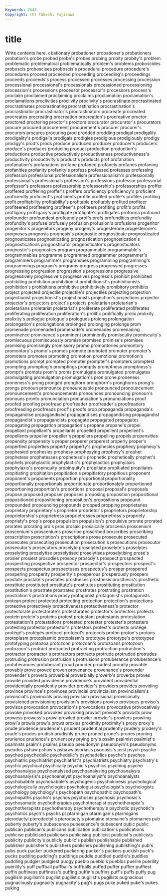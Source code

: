 ```yaml
---
Keywords: 7643 
Copyright: (C) Takeshi Fujisawa
---
```


# title

Write contents here.
obationary probationer probationer's probationers probation's probe probed probe's probes
probing probity probity's problem problematic problematical problematically problem's problems proboscides
proboscis proboscises proboscis's procedural procedure procedure's procedures proceed proceeded proceeding
proceeding's proceedings proceeds proceeds's process processed processes processing procession processional
processional's processionals processioned processioning procession's processions processor processor's processors process's
proclaim proclaimed proclaiming proclaims proclamation proclamation's proclamations proclivities proclivity proclivity's
procrastinate procrastinated procrastinates procrastinating procrastination procrastination's procrastinator procrastinator's procrastinators procreate
procreated procreates procreating procreation procreation's procreative proctor proctored proctoring proctor's
proctors procurator procurator's procurators procure procured procurement procurement's procurer procurer's
procurers procures procuring prod prodded prodding prodigal prodigality prodigality's prodigal's
prodigals prodigies prodigious prodigiously prodigy prodigy's prod's prods produce produced
producer producer's producers produce's produces producing product production production's productions
productive productively productiveness productiveness's productivity productivity's product's products prof profanation
profanation's profanations profane profaned profanely profanes profaning profanities profanity profanity's
profess professed professes professing profession professional professionalism professionalism's professionally professional's
professionals profession's professions professor professorial professor's professors professorship professorship's professorships
proffer proffered proffering proffer's proffers proficiency proficiency's proficient proficiently proficient's
proficients profile profiled profile's profiles profiling profit profitability profitability's profitable
profitably profited profiteer profiteered profiteering profiteer's profiteers profiting profit's profits
profligacy profligacy's profligate profligate's profligates proforma profound profounder profoundest profoundly
prof's profs profundities profundity profundity's profuse profusely profusion profusion's profusions
progenitor progenitor's progenitors progeny progeny's progesterone progesterone's prognoses prognosis prognosis's
prognostic prognosticate prognosticated prognosticates prognosticating prognostication prognostication's prognostications prognosticator prognosticator's
prognosticators prognostic's prognostics program programmable programmable's programmables programme programmed programmer
programmer's programmers programme's programmes programming programming's programmings program's programs progress
progressed progresses progressing progression progression's progressions progressive progressively progressive's progressives
progress's prohibit prohibited prohibiting prohibition prohibitionist prohibitionist's prohibitionists prohibition's prohibitions
prohibitive prohibitively prohibitory prohibits project projected projectile projectile's projectiles projecting
projection projectionist projectionist's projectionists projection's projections projector projector's projectors project's
projects proletarian proletarian's proletarians proletariat proletariat's proliferate proliferated proliferates proliferating
proliferation proliferation's prolific prolifically prolix prolixity prolixity's prologue prologue's prologues
prolong prolongation prolongation's prolongations prolonged prolonging prolongs prom promenade promenaded
promenade's promenades promenading prominence prominence's prominent prominently promiscuity promiscuity's promiscuous
promiscuously promise promised promise's promises promising promisingly promissory promo promontories
promontory promontory's promo's promos promote promoted promoter promoter's promoters promotes
promoting promotion promotional promotion's promotions prompt prompted prompter prompter's prompters
promptest prompting prompting's promptings promptly promptness promptness's prompt's prompts prom's
proms promulgate promulgated promulgates promulgating promulgation promulgation's pron prone proneness
proneness's prong pronged pronghorn pronghorn's pronghorns prong's prongs pronoun pronounce
pronounceable pronounced pronouncement pronouncement's pronouncements pronounces pronouncing pronoun's pronouns pronto
pronunciation pronunciation's pronunciations proof proofed proofing proofread proofreader proofreader's proofreaders
proofreading proofreads proof's proofs prop propaganda propaganda's propagandise propagandised propagandises
propagandising propagandist propagandist's propagandists propagate propagated propagates propagating propagation propagation's
propane propane's propel propellant propellant's propellants propelled propellent propellent's propellents
propeller propeller's propellers propelling propels propensities propensity propensity's proper properer
properest properly proper's propertied properties property property's prophecies prophecy prophecy's
prophesied prophesies prophesy prophesying prophesy's prophet prophetess prophetesses prophetess's prophetic
prophetically prophet's prophets prophylactic prophylactic's prophylactics prophylaxis prophylaxis's propinquity propinquity's
propitiate propitiated propitiates propitiating propitiation propitiation's propitiatory propitious proponent proponent's
proponents proportion proportional proportionality proportionally proportionals proportionate proportionately proportioned proportioning
proportion's proportions proposal proposal's proposals propose proposed proposer proposes proposing
proposition propositional propositioned propositioning proposition's propositions propound propounded propounding propounds
propped propping proprietaries proprietary proprietary's proprietor proprietor's proprietors proprietorship proprietorship's
proprietress proprietresses proprietress's propriety propriety's prop's props propulsion propulsion's propulsive
prorate prorated prorates prorating pro's pros prosaic prosaically proscenia proscenium
proscenium's prosceniums proscribe proscribed proscribes proscribing proscription proscription's proscriptions prose
prosecute prosecuted prosecutes prosecuting prosecution prosecution's prosecutions prosecutor prosecutor's prosecutors
proselyte proselyted proselyte's proselytes proselyting proselytise proselytised proselytises proselytising prose's
prosier prosiest prosodies prosody prosody's prospect prospected prospecting prospective prospector
prospector's prospectors prospect's prospects prospectus prospectuses prospectus's prosper prospered prospering
prosperity prosperity's prosperous prosperously prospers prostate prostate's prostates prostheses prosthesis
prosthesis's prosthetic prostitute prostituted prostitute's prostitutes prostituting prostitution prostitution's prostrate
prostrated prostrates prostrating prostration prostration's prostrations prosy protagonist protagonist's protagonists
protean protect protected protecting protection protection's protections protective protectively protectiveness
protectiveness's protector protectorate protectorate's protectorates protector's protectors protects protein protein's
proteins protest protestant protestants protestation protestation's protestations protested protester protester's
protesters protesting protestor protestor's protestors protest's protests protégé protégé's protégés
protocol protocol's protocols proton proton's protons protoplasm protoplasmic protoplasm's prototype
prototype's prototypes prototyping protozoa protozoan protozoan's protozoans protozoon protozoon's protract
protracted protracting protraction protraction's protractor protractor's protractors protracts protrude protruded
protrudes protruding protrusion protrusion's protrusions protuberance protuberance's protuberances protuberant proud
prouder proudest proudly provable provably prove proved proven provenance provenance's
provender provender's proverb proverbial proverbially proverb's proverbs proves provide provided
providence providence's provident providential providentially providently provider provider's providers provides
providing province province's provinces provincial provincialism provincialism's provincial's provincials proving
provision provisional provisionally provisioned provisioning provision's provisions proviso provisoes proviso's
provisos provocation provocation's provocations provocative provocatively provoke provoked provokes provoking
provost provost's provosts prow prowess prowess's prowl prowled prowler prowler's
prowlers prowling prowl's prowls prow's prows proxies proximity proximity's proxy
proxy's prude prudence prudence's prudent prudential prudently prudery prudery's prude's
prudes prudish prudishly prune pruned prune's prunes pruning prurience prurience's
prurient pry prying pry's psalm psalmist psalmist's psalmists psalm's psalms
pseudo pseudonym pseudonym's pseudonyms pseudos pshaw pshaw's pshaws psoriasis psoriasis's
psst psych psyche psyched psychedelic psychedelic's psychedelics psyche's psyches psychiatric
psychiatrist psychiatrist's psychiatrists psychiatry psychiatry's psychic psychical psychically psychic's psychics
psyching psycho psychoanalyse psychoanalysed psychoanalysing psychoanalysis psychoanalysis's psychoanalyst psychoanalyst's psychoanalysts
psychobabble psychobabble's psychogenic psychokinesis psychological psychologically psychologies psychologist psychologist's psychologists
psychology psychology's psychopath psychopathic psychopath's psychopaths psycho's psychos psychoses psychosis
psychosis's psychosomatic psychotherapies psychotherapist psychotherapist's psychotherapists psychotherapy psychotherapy's psychotic psychotic's
psychotics psych's psychs pt ptarmigan ptarmigan's ptarmigans pterodactyl pterodactyl's pterodactyls
ptomaine ptomaine's ptomaines pub puberty puberty's pubescence pubescence's pubescent pubic
public publican publican's publicans publication publication's publications publicise publicised publicises
publicising publicist publicist's publicists publicity publicity's publicly public's publish publishable
published publisher publisher's publishers publishes publishing publishing's pub's pubs puck
pucker puckered puckering pucker's puckers puckish puck's pucks pudding pudding's
puddings puddle puddled puddle's puddles puddling pudgier pudgiest pudgy pueblo
pueblo's pueblos puerile puerility puerility's puff puffball puffball's puffballs puffed
puffer puffier puffiest puffin puffiness puffiness's puffing puffin's puffins puff's
puffs puffy pug pugilism pugilism's pugilist pugilistic pugilist's pugilists pugnacious
pugnaciously pugnacity pugnacity's pug's pugs puke puked puke's pukes puking

